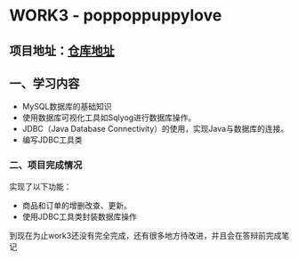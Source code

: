 # WORK3 - poppoppuppylove

## 项目地址：[仓库地址](https://github.com/poppoppuppylove/West2-Work3)

## 一、学习内容

- MySQL数据库的基础知识
- 使用数据库可视化工具如Sqlyog进行数据库操作。
- JDBC（Java Database Connectivity）的使用，实现Java与数据库的连接。
- 编写JDBC工具类

### 二、项目完成情况

实现了以下功能：

- 商品和订单的增删改查、更新。
- 使用JDBC工具类封装数据库操作


到现在为止work3还没有完全完成，还有很多地方待改进，并且会在答辩前完成笔记

